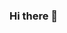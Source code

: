 ### Hi there 👋

<!--
**RuitiariGibson/RuitiariGibson** is a ✨ _special_ ✨ repository because its `README.md` (this file) appears on your GitHub profile.

I am Ruitiari. Here are some few things about me; by night i write programs for the little green robots(android)/
write cli-application using python /read one of Stephen King's sequel/ playing fps games and by day I study law.
Here are some ideas about me to get you started:

- 🔭 I’m currently working on android file manager and wego python version
- 🌱 I’m currently learning deep learning
- 👯 I’m looking to collaborate on android...
- 💬 Ask me about anything android/python...
- 📫 How to reach me: gibrsonruitiari@gmail.com
- 😄 Pronouns: He/Him/They
-->
